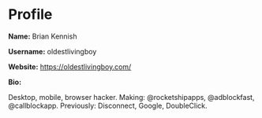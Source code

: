 # Profile

**Name:** Brian Kennish

**Username:** oldestlivingboy

**Website:** https://oldestlivingboy.com/

**Bio:**

Desktop, mobile, browser hacker. Making: @rocketshipapps, @adblockfast,
@callblockapp. Previously: Disconnect, Google, DoubleClick.
